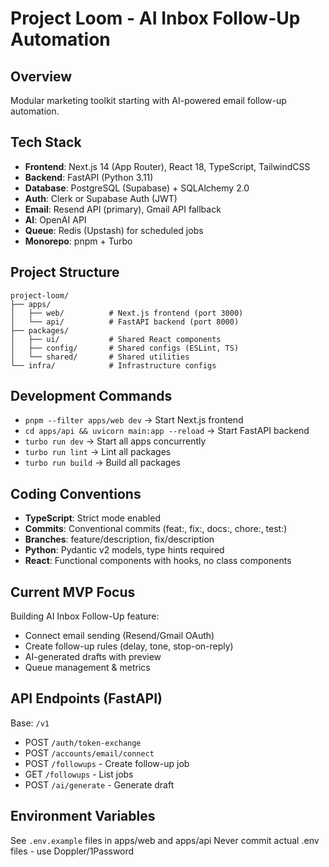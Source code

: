 # Project Loom - AI Inbox Follow-Up Automation

## Overview
Modular marketing toolkit starting with AI-powered email follow-up automation.

## Tech Stack
- **Frontend**: Next.js 14 (App Router), React 18, TypeScript, TailwindCSS
- **Backend**: FastAPI (Python 3.11)
- **Database**: PostgreSQL (Supabase) + SQLAlchemy 2.0
- **Auth**: Clerk or Supabase Auth (JWT)
- **Email**: Resend API (primary), Gmail API fallback
- **AI**: OpenAI API
- **Queue**: Redis (Upstash) for scheduled jobs
- **Monorepo**: pnpm + Turbo

## Project Structure
```
project-loom/
├── apps/
│   ├── web/          # Next.js frontend (port 3000)
│   └── api/          # FastAPI backend (port 8000)
├── packages/
│   ├── ui/           # Shared React components
│   ├── config/       # Shared configs (ESLint, TS)
│   └── shared/       # Shared utilities
└── infra/            # Infrastructure configs
```

## Development Commands
- `pnpm --filter apps/web dev` → Start Next.js frontend
- `cd apps/api && uvicorn main:app --reload` → Start FastAPI backend  
- `turbo run dev` → Start all apps concurrently
- `turbo run lint` → Lint all packages
- `turbo run build` → Build all packages

## Coding Conventions
- **TypeScript**: Strict mode enabled
- **Commits**: Conventional commits (feat:, fix:, docs:, chore:, test:)
- **Branches**: feature/description, fix/description
- **Python**: Pydantic v2 models, type hints required
- **React**: Functional components with hooks, no class components

## Current MVP Focus
Building AI Inbox Follow-Up feature:
- Connect email sending (Resend/Gmail OAuth)
- Create follow-up rules (delay, tone, stop-on-reply)
- AI-generated drafts with preview
- Queue management & metrics

## API Endpoints (FastAPI)
Base: `/v1`
- POST `/auth/token-exchange`
- POST `/accounts/email/connect`
- POST `/followups` - Create follow-up job
- GET `/followups` - List jobs
- POST `/ai/generate` - Generate draft

## Environment Variables
See `.env.example` files in apps/web and apps/api
Never commit actual .env files - use Doppler/1Password

